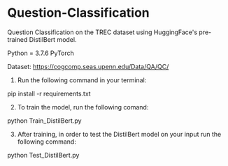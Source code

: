 # Question-Classification
Question Classification on the TREC dataset using HuggingFace's pre-trained DistilBert model.

Python = 3.7.6
PyTorch

Dataset: https://cogcomp.seas.upenn.edu/Data/QA/QC/

1. Run the following command in your terminal:

pip install -r requirements.txt 

2. To train the model, run the following comand:

python Train_DistilBert.py

3. After training, in order to test the DistilBert model on your input run the following command:

python Test_DistilBert.py
